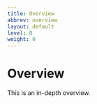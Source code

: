 ```yaml
---
title: Overview
abbrev: overview
layout: default
level: 0
weight: 0
---
```


# Overview

This is an in-depth overview.

